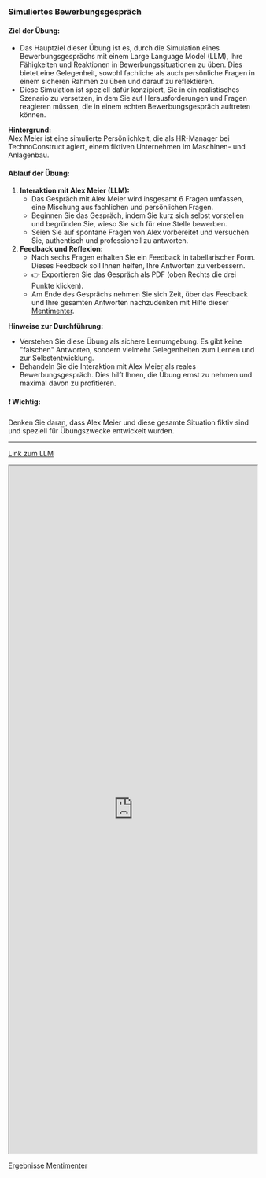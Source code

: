 ### Simuliertes Bewerbungsgespräch

#### **Ziel der Übung:**  
- Das Hauptziel dieser Übung ist es, durch die Simulation eines Bewerbungsgesprächs mit einem Large Language Model (LLM), Ihre Fähigkeiten und Reaktionen in Bewerbungssituationen zu üben. Dies bietet eine  Gelegenheit, sowohl fachliche als auch persönliche Fragen in einem sicheren Rahmen zu üben und darauf zu reflektieren. 
- Diese Simulation ist speziell dafür konzipiert, Sie in ein realistisches Szenario zu versetzen, in dem Sie auf Herausforderungen und Fragen reagieren müssen, die in einem echten Bewerbungsgespräch auftreten können.

**Hintergrund:**  
Alex Meier ist eine simulierte Persönlichkeit, die als HR-Manager bei TechnoConstruct agiert, einem fiktiven Unternehmen im Maschinen- und Anlagenbau. 

#### **Ablauf der Übung:**

1. **Interaktion mit Alex Meier (LLM):**
    - Das Gespräch mit Alex Meier wird insgesamt 6 Fragen umfassen, eine Mischung aus fachlichen  und persönlichen Fragen.
    - Beginnen Sie das Gespräch, indem Sie kurz sich selbst vorstellen und begründen Sie, wieso Sie sich für eine Stelle bewerben.
    - Seien Sie auf spontane Fragen von Alex vorbereitet und versuchen Sie, authentisch und professionell zu antworten.
2. **Feedback und Reflexion:**
    - Nach sechs Fragen erhalten Sie ein Feedback in tabellarischer Form. Dieses Feedback soll Ihnen helfen, Ihre Antworten zu verbessern. 
    - 👉 Exportieren Sie das Gespräch als PDF (oben Rechts die drei Punkte klicken).
    - Am Ende des Gesprächs nehmen Sie sich Zeit, über das Feedback und Ihre gesamten Antworten nachzudenken mit Hilfe dieser [Mentimenter](https://www.menti.com/alzg13bp878r).


**Hinweise zur Durchführung:**

- Verstehen Sie diese Übung als sichere Lernumgebung. Es gibt keine "falschen" Antworten, sondern vielmehr Gelegenheiten zum Lernen und zur Selbstentwicklung.
- Behandeln Sie die Interaktion mit Alex Meier als reales Bewerbungsgespräch. Dies hilft Ihnen, die Übung ernst zu nehmen und maximal davon zu profitieren.

#### ❗ **Wichtig:**  
Denken Sie daran, dass Alex Meier und diese gesamte Situation fiktiv sind und speziell für Übungszwecke entwickelt wurden.

---

[Link zum LLM](https://tools.fobizz.com/ai/chats/public_assistants/b7b19b17-62a0-4643-ae5e-cfcccb0b88d3?token=a04bc32fef897333a9f185c738010e5f)

<iframe width="100%" height="1400" src="https://tools.fobizz.com/ai/chats/public_assistants/b7b19b17-62a0-4643-ae5e-cfcccb0b88d3?token=a04bc32fef897333a9f185c738010e5f" allowfullscreen allow="geolocation *"></iframe>

[Ergebnisse Mentimenter](https://www.mentimeter.com/app/presentation/al8cr6944ckpduks5cu582gfyb1ostwg)
